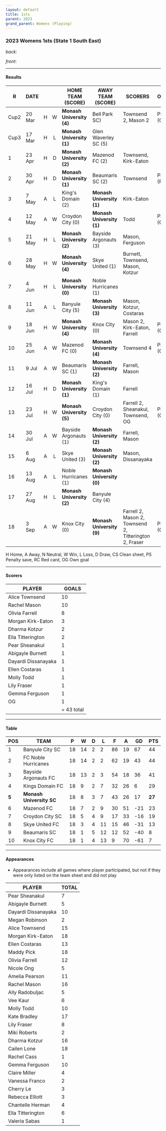 ```yaml
---
layout: default
title: 1sts
parent: 2023
grand_parent: Womens (Playing)
---
```


### 2023 Womens 1sts (State 1 South East)


_back_: 
 
_front_: 

------------------------

#### Results

| R    | DATE   |   |   | HOME TEAM (SCORE)         | AWAY TEAM (SCORE)         | SCORERS                                                | OTHER     |
|------|--------|:-:|:-:|---------------------------|---------------------------|--------------------------------------------------------|-----------|
| Cup2 | 20 Mar | H | W | **Monash University (4)** | Bell Park SC)             | Townsend 2, Mason 2                                    | Pick (CS) |
| Cup3 | 17 Mar | H | L | **Monash University (1)** | Glen Waverley SC (5)      |                                                        |           |
| 1    | 23 Apr | H | D | **Monash University (2)** | Mazenod FC (2)            | Townsend, Kirk-Eaton                                   |           |
| 2    | 30 Apr | H | D | **Monash University (1)** | Beaumaris SC (2)          | Townsend                                               | Pick (PS) | 
| 3    | 7 May  | A | L | King's Domain (2)         | **Monash University (1)** | Kirk-Eaton                                             |           |
| 4    | 12 May | A | W | Croydon City (0)          | **Monash University (1)** | Todd                                                   | Pick (CS) |
| 5    | 21 May | H | L | **Monash University (2)** | Bayside Argonauts (3)     | Mason, Ferguson                                        |           |
| 6    | 28 May | H | W | **Monash University (4)** | Skye United (1)           | Burnett, Townsend, Mason, Kotzur                       |           |
| 7    | 4 Jun  | H | L | **Monash University (0)** | Noble Hurricanes (1)      |                                                        |           |
| 8    | 11 Jun | A | L | Banyule City (5)          | **Monash University (3)** | Mason, Kotzur, Costaras                                |           |
| 9    | 18 Jun | H | W | **Monash University (4)** | Knox City (0)             | Mason 2, Kirk-Eaton, Farrell                           | Pick (CS) |
| 10   | 25 Jun | A | W | Mazenod FC (0)            | **Monash University (4)** | Townsend 4                                             | Pick (CS) |
| 11   | 9 Jul  | A | W | Beaumaris SC (1)          | **Monash University (2)** | Farrell, Mason                                         |           |
| 12   | 16 Jul | H | D | **Monash University (1)** | King's Domain (1)         | Farrell                                                |           |
| 13   | 23 Jul | H | W | **Monash University (5)** | Croydon City (0)          | Farrell 2, Sheanakul, Townsend, OG                     | Pick (CS) |
| 14   | 30 Jul | A | W | Bayside Argonauts (1)     | **Monash University (2)** | Farrell, Mason                                         |           |
| 15   | 6 Aug  | A | L | Skye United (3)           | **Monash University (2)** | Mason, Dissanayaka                                     |           |
| 16   | 13 Aug | A | L | Noble Hurricanes (1)      | **Monash University (0)** |                                                        |           |
| 17   | 27 Aug | H | L | **Monash University (2)** | Banyule City (4)          |                                                        |           |
| 18   | 3 Sep  | A | W | Knox City (0)             | **Monash University (9)** | Farrell 2, Mason 2, Townsend 2, Titterington 2, Fraser | Pick (CS) |

H Home, A Away, N Neutral, W Win, L Loss, D Draw, CS Clean sheet, PS Penalty save, RC Red card, OG Own goal 

------------------------

#### Scorers

| PLAYER              | GOALS      |
|---------------------|------------|
| Alice Townsend      | 10         |
| Rachel Mason        | 10         |
| Olivia Farrell      | 8          |
| Morgan Kirk-Eaton   | 3          |
| Dharma Kotzur       | 2          |
| Ella Titterington   | 2          |
| Pear Sheanakul      | 1          |
| Abigayle Burnett    | 1          |
| Dayardi Dissanayaka | 1          |
| Ellen Costaras      | 1          |
| Molly Todd          | 1          |
| Lily Fraser         | 1          |
| Gemma Ferguson      | 1          |
| OG                  | 1          |
|                     | = 43 total |

------------------------

#### Table

| POS   | TEAM                       | P   | W   | D   | L   | F   | A   | GD  | PTS    |
|-------|----------------------------|-----|-----|-----|-----|-----|-----|-----|--------|
| 1     | Banyule City SC            | 18  | 14  | 2   | 2   | 86  | 19  | 67  | 44     |
| 2     | FC Noble Hurricanes        | 18  | 14  | 2   | 2   | 62  | 19  | 43  | 44     |
| 3     | Bayside Argonauts FC       | 18  | 13  | 2   | 3   | 54  | 18  | 36  | 41     |
| 4     | Kings Domain FC            | 18  | 9   | 2   | 7   | 32  | 26  | 6   | 29     |
| **5** | **Monash University SC**   | 18  | 8   | 3   | 7   | 43  | 26  | 17  | **27** |
| 6     | Mazenod FC                 | 18  | 7   | 2   | 9   | 30  | 51  | -21 | 23     |
| 7     | Croydon City SC            | 18  | 5   | 4   | 9   | 17  | 33  | -16 | 19     |
| 8     | Skye United FC             | 18  | 3   | 4   | 11  | 15  | 46  | -31 | 13     |
| 9     | Beaumaris SC               | 18  | 1   | 5   | 12  | 12  | 52  | -40 | 8      |
| 10    | Knox City FC               | 18  | 1   | 4   | 13  | 9   | 70  | -61 | 7      |


------------------------

#### Appearances

* Appearances include all games where player participated,
  but not if they were only listed on the team sheet and did not play

| PLAYER               | TOTAL |
|----------------------|-------|
| Pear Sheanakul       | 7     |
| Abigayle Burnett     | 5     |
| Dayardi Dissanayaka  | 10    |
| Megan Robinson       | 2     |
| Alice Townsend       | 15    |
| Morgan Kirk-Eaton    | 18    |
| Ellen Costaras       | 13    |
| Maddy Pick           | 18    |
| Olivia Farrell       | 12    |
| Nicole Ong           | 5     |  
| Amelia Pearson       | 11    |
| Rachel Mason         | 16    |
| Ally Radobuljac      | 5     |
| Vee Kaur             | 6     |
| Molly Todd           | 10    |
| Kate Bradley         | 17    |
| Lily Fraser          | 8     |
| Miki Roberts         | 2     |
| Dharma Kotzur        | 16    |
| Cailen Lone          | 18    |
| Rachel Cass          | 1     |
| Gemma Ferguson       | 10    |
| Claire Miller        | 4     |
| Vanessa Franco       | 2     |  
| Cherry Le            | 3     |
| Rebecca Elliott      | 3     |
| Chantelle Herman     | 4     |
| Ella Titterington    | 6     |
| Valeria Sabas        | 1     |

